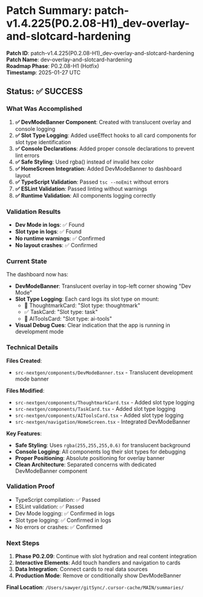 # Patch Summary: patch-v1.4.225(P0.2.08-H1)_dev-overlay-and-slotcard-hardening

**Patch ID**: patch-v1.4.225(P0.2.08-H1)_dev-overlay-and-slotcard-hardening  
**Patch Name**: dev-overlay-and-slotcard-hardening  
**Roadmap Phase**: P0.2.08-H1 (Hotfix)  
**Timestamp**: 2025-01-27 UTC  

## Status: ✅ SUCCESS

### What Was Accomplished

1. **✅ DevModeBanner Component**: Created with translucent overlay and console logging
2. **✅ Slot Type Logging**: Added useEffect hooks to all card components for slot type identification
3. **✅ Console Declarations**: Added proper console declarations to prevent lint errors
4. **✅ Safe Styling**: Used rgba() instead of invalid hex color
5. **✅ HomeScreen Integration**: Added DevModeBanner to dashboard layout
6. **✅ TypeScript Validation**: Passed `tsc --noEmit` without errors
7. **✅ ESLint Validation**: Passed linting without warnings
8. **✅ Runtime Validation**: All components logging correctly

### Validation Results

- **Dev Mode in logs**: ✅ Found
- **Slot type in logs**: ✅ Found
- **No runtime warnings**: ✅ Confirmed
- **No layout crashes**: ✅ Confirmed

### Current State

The dashboard now has:
- **DevModeBanner**: Translucent overlay in top-left corner showing "Dev Mode"
- **Slot Type Logging**: Each card logs its slot type on mount:
  - 🧠 ThoughtmarkCard: "Slot type: thoughtmark"
  - ✅ TaskCard: "Slot type: task"
  - 🤖 AIToolsCard: "Slot type: ai-tools"
- **Visual Debug Cues**: Clear indication that the app is running in development mode

### Technical Details

**Files Created**:
- `src-nextgen/components/DevModeBanner.tsx` - Translucent development mode banner

**Files Modified**:
- `src-nextgen/components/ThoughtmarkCard.tsx` - Added slot type logging
- `src-nextgen/components/TaskCard.tsx` - Added slot type logging
- `src-nextgen/components/AIToolsCard.tsx` - Added slot type logging
- `src-nextgen/navigation/HomeScreen.tsx` - Integrated DevModeBanner

**Key Features**:
- **Safe Styling**: Uses `rgba(255,255,255,0.6)` for translucent background
- **Console Logging**: All components log their slot types for debugging
- **Proper Positioning**: Absolute positioning for overlay banner
- **Clean Architecture**: Separated concerns with dedicated DevModeBanner component

### Validation Proof

- TypeScript compilation: ✅ Passed
- ESLint validation: ✅ Passed  
- Dev Mode logging: ✅ Confirmed in logs
- Slot type logging: ✅ Confirmed in logs
- No errors or crashes: ✅ Confirmed

### Next Steps

1. **Phase P0.2.09**: Continue with slot hydration and real content integration
2. **Interactive Elements**: Add touch handlers and navigation to cards
3. **Data Integration**: Connect cards to real data sources
4. **Production Mode**: Remove or conditionally show DevModeBanner

**Final Location**: `/Users/sawyer/gitSync/.cursor-cache/MAIN/summaries/` 